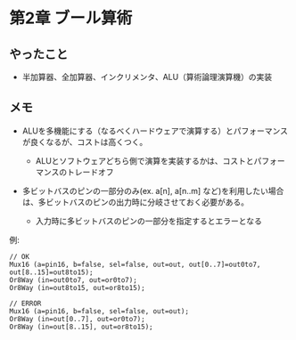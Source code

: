 # 第2章 ブール算術

## やったこと

* 半加算器、全加算器、インクリメンタ、ALU（算術論理演算機）の実装

## メモ

* ALUを多機能にする（なるべくハードウェアで演算する）とパフォーマンスが良くなるが、コストは高くつく。
    * ALUとソフトウェアどちら側で演算を実装するかは、コストとパフォーマンスのトレードオフ

* 多ビットバスのピンの一部分のみ(ex. a[n], a[n..m] など)を利用したい場合は、多ビットバスのピンの出力時に分岐させておく必要がある。  
    * 入力時に多ビットバスのピンの一部分を指定するとエラーとなる

例:
```
// OK
Mux16 (a=pin16, b=false, sel=false, out=out, out[0..7]=out0to7, out[8..15]=out8to15); 
Or8Way (in=out0to7, out=or0to7);
Or8Way (in=out8to15, out=or8to15);

// ERROR
Mux16 (a=pin16, b=false, sel=false, out=out); 
Or8Way (in=out[0..7], out=or0to7);
Or8Way (in=out[8..15], out=or8to15);

```